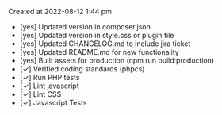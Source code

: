Created at 2022-08-12 1:44 pm

* [yes] Updated version in composer.json
* [yes] Updated version in style.css or plugin file
* [yes] Updated CHANGELOG.md to include jira ticket
* [yes] Updated README.md for new functionality
* [yes] Built assets for production (npm run build:production)
* [✓] Verified coding standards (phpcs)
* [✓] Run PHP tests
* [✓] Lint javascript
* [✓] Lint CSS
* [✓] Javascript Tests

